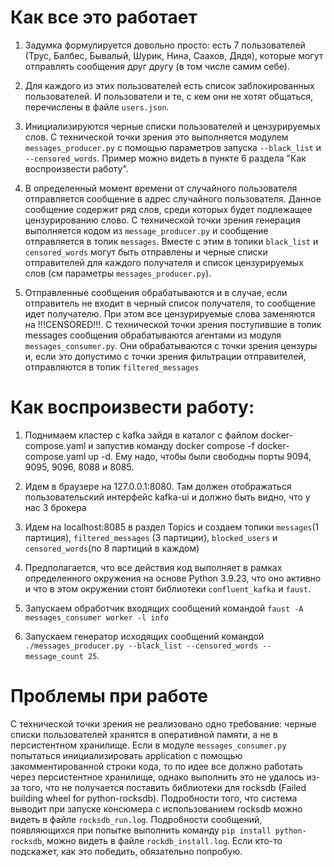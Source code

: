 # Как все это работает

1.	Задумка формулируется довольно просто: есть 7 пользователей (Трус, Балбес, Бывалый, Шурик, Нина, Саахов, Дядя), которые могут отправлять сообщения друг другу (в том числе самим себе).

2.	Для каждого из этих пользователей есть список заблокированных пользователей. И пользователи и те, с кем они не хотят общаться, перечислены в файле `users.json`.

3.	Инициализируются черные списки пользователей и цензурируемых слов. С технической точки зрения это выполняется модулем `messages_producer.py` с помощью параметров запуска `--black_list` и `--censored_words`. Пример можно видеть в пункте 6 раздела "Как воспроизвести работу".

4.	В определенный момент времени от случайного пользователя отправляется сообщение в адрес случайного пользователя. Данное сообщение содержит ряд слов, среди которых будет подлежащее цензурированию слово. С технической точки зрения генерация выполняется кодом из `message_producer.py` и сообщение отправляется в топик `messages`. Вместе с этим в топики `black_list` и `censored_words` могут быть отправлены и черные списки отправителей для каждого получателя и список цензурируемых слов (см параметры `messages_producer.py`).

5.	Отправленные сообщения обрабатываются и в случае, если отправитель не входит в черный список получателя, то сообщение идет получателю. При этом все цензурируемые слова заменяются на !!!CENSORED!!!. С технической точки зрения поступившие в топик messages сообщения обрабатываются агентами из модуля `messages_consumer.py`. Они обрабатываются с точки зрения цензуры и, если это допустимо с точки зрения фильтрации отправителей, отправляются в топик `filtered_messages`

# Как воспроизвести работу:

1.	Поднимаем кластер с kafka зайдя в каталог с файлом docker-compose.yaml и запустив команду docker compose -f docker-compose.yaml up -d. Ему надо, чтобы были свободны порты 9094, 9095, 9096, 8088 и 8085.

2.	Идем в браузере на 127.0.0.1:8080. Там должен отображаться пользовательский интерфейс kafka-ui и должно быть видно, что у нас 3 брокера

3.	Идем на localhost:8085 в раздел Topics и создаем топики `messages`(1 партиция), `filtered_messages` (3 партиции), `blocked_users` и `censored_words`(по 8 партиций в каждом)

4.	Предполагается, что все действия код выполняет в рамках определенного окружения на основе Python 3.9.23, что оно активно и что в этом окружении стоят библиотеки `confluent_kafka` и `faust`.

5.	Запускаем обработчик входящих сообщений командой `faust -A messages_consumer worker -l info`

6.	Запускаем генератор исходящих сообщений командой `./messages_producer.py --black_list --censored_words --message_count 25`.

# Проблемы при работе

С технической точки зрения не реализовано одно требование: черные списки пользователей хранятся в оперативной памяти, а не в персистентном хранилище. Если в модуле `messages_consumer.py` попытаться инициализировать application с помощью закомментированной строки кода, то по идее все должно работать через персистентное хранилище, однако выполнить это не удалось из-за того, что не получается поставить библиотеки для rocksdb (Failed building wheel for python-rocksdb). Подробности того, что система выводит при запуске консюмера с использованием rocksdb можно видеть в файле `rocksdb_run.log`. Подробности сообщений, появляющихся при попытке выполнить команду `pip install python-rocksdb`, можно видеть в файле `rockdb_install.log`. Если кто-то подскажет, как это победить, обязательно попробую.
